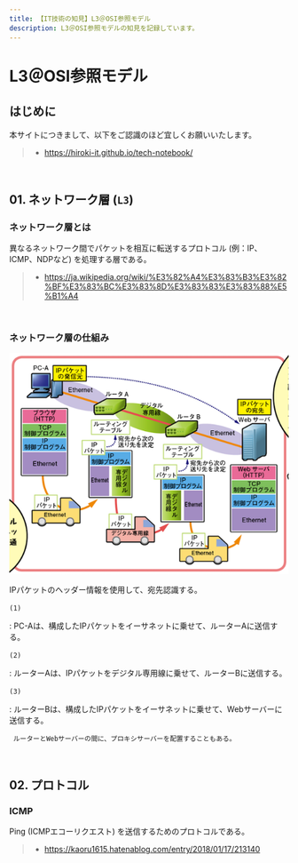```yaml
---
title: 【IT技術の知見】L3＠OSI参照モデル
description: L3＠OSI参照モデルの知見を記録しています。
---
```


# L3＠OSI参照モデル

## はじめに

本サイトにつきまして、以下をご認識のほど宜しくお願いいたします。

> - https://hiroki-it.github.io/tech-notebook/

<br>

## 01. ネットワーク層 (`L3`)

### ネットワーク層とは

異なるネットワーク間でパケットを相互に転送するプロトコル (例：IP、ICMP、NDPなど) を処理する層である。

> - https://ja.wikipedia.org/wiki/%E3%82%A4%E3%83%B3%E3%82%BF%E3%83%BC%E3%83%8D%E3%83%83%E3%83%88%E5%B1%A4

<br>

### ネットワーク層の仕組み

![ネットワークにおけるTCP_IPを使用したデータ通信](https://raw.githubusercontent.com/hiroki-it/tech-notebook-images/master/images/ネットワークにおけるTCP_IPを使用したデータ通信.png)

IPパケットのヘッダー情報を使用して、宛先認識する。

`(1)`

: PC-Aは、構成したIPパケットをイーサネットに乗せて、ルーターAに送信する。

`(2)`

: ルーターAは、IPパケットをデジタル専用線に乗せて、ルーターBに送信する。

`(3)`

: ルーターBは、構成したIPパケットをイーサネットに乗せて、Webサーバーに送信する。

     ルーターとWebサーバーの間に、プロキシサーバーを配置することもある。

<br>

## 02. プロトコル

### ICMP

Ping (ICMPエコーリクエスト) を送信するためのプロトコルである。

> - https://kaoru1615.hatenablog.com/entry/2018/01/17/213140

<br>

